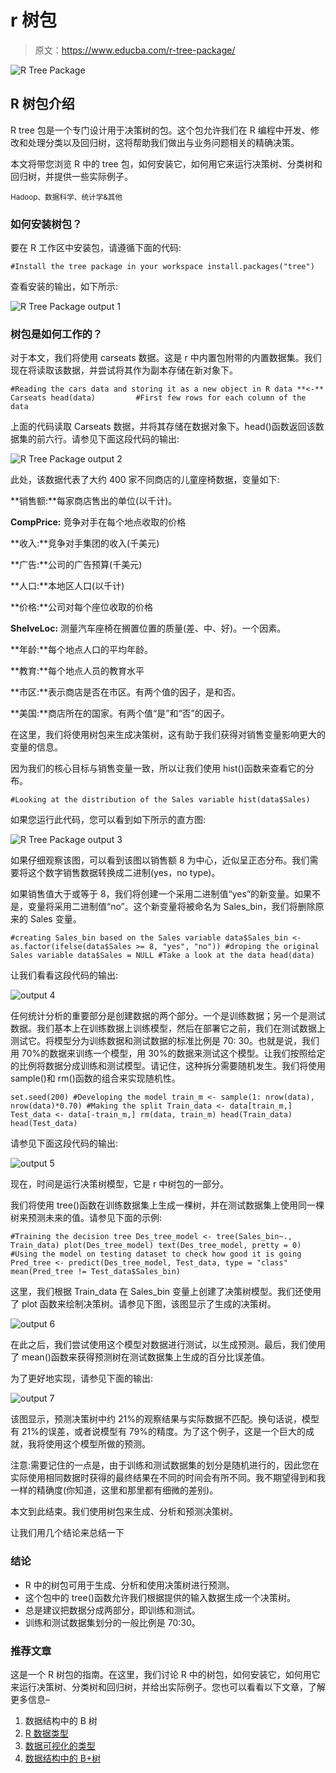 # r 树包

> 原文：<https://www.educba.com/r-tree-package/>

![R Tree Package](img/ea4bdfc8cb000a33008229b1c044fe6c.png)



## R 树包介绍

R tree 包是一个专门设计用于决策树的包。这个包允许我们在 R 编程中开发、修改和处理分类以及回归树，这将帮助我们做出与业务问题相关的精确决策。

本文将带您浏览 R 中的 tree 包，如何安装它，如何用它来运行决策树、分类树和回归树，并提供一些实际例子。

<small>Hadoop、数据科学、统计学&其他</small>

### 如何安装树包？

要在 R 工作区中安装包，请遵循下面的代码:

`#Install the tree package in your workspace
install.packages("tree")`

查看安装的输出，如下所示:

![R Tree Package output 1](img/d319fce174f60908ff3bddee4c01a969.png)



### 树包是如何工作的？

对于本文，我们将使用 carseats 数据。这是 r 中内置包附带的内置数据集。我们现在将读取该数据，并尝试将其作为副本存储在新对象下。

`#Reading the cars data and storing it as a new object in R
data **<-** Carseats
head(data)         #First few rows for each column of the data`

上面的代码读取 Carseats 数据，并将其存储在数据对象下。head()函数返回该数据集的前六行。请参见下面这段代码的输出:

![R Tree Package output 2](img/670613a3e80fa5035e97bd4fc0f1d9f9.png)



此处，该数据代表了大约 400 家不同商店的儿童座椅数据，变量如下:

**销售额:**每家商店售出的单位(以千计)。

**CompPrice:** 竞争对手在每个地点收取的价格

**收入:**竞争对手集团的收入(千美元)

**广告:**公司的广告预算(千美元)

**人口:**本地区人口(以千计)

**价格:**公司对每个座位收取的价格

**ShelveLoc:** 测量汽车座椅在搁置位置的质量(差、中、好)。一个因素。

**年龄:**每个地点人口的平均年龄。

**教育:**每个地点人员的教育水平

**市区:**表示商店是否在市区。有两个值的因子，是和否。

**美国:**商店所在的国家。有两个值“是”和“否”的因子。

在这里，我们将使用树包来生成决策树，这有助于我们获得对销售变量影响更大的变量的信息。

因为我们的核心目标与销售变量一致，所以让我们使用 hist()函数来查看它的分布。

`#Looking at the distribution of the Sales variable
hist(data$Sales)`

如果您运行此代码，您可以看到如下所示的直方图:

![R Tree Package output 3](img/dd880b15e095b1924579cb7d93312680.png)



如果仔细观察该图，可以看到该图以销售额 8 为中心，近似呈正态分布。我们需要将这个数字销售数据转换成二进制(yes，no type)。

如果销售值大于或等于 8，我们将创建一个采用二进制值“yes”的新变量。如果不是，变量将采用二进制值“no”。这个新变量将被命名为 Sales_bin，我们将删除原来的 Sales 变量。

`#creating Sales_bin based on the Sales variable
data$Sales_bin <- as.factor(ifelse(data$Sales >= 8, "yes", "no"))
#droping the original Sales variable
data$Sales = NULL
#Take a look at the data
head(data)`

让我们看看这段代码的输出:

![output 4](img/e5b59409d92c1171c413b650d935beac.png)



任何统计分析的重要部分是创建数据的两个部分。一个是训练数据；另一个是测试数据。我们基本上在训练数据上训练模型，然后在部署它之前，我们在测试数据上测试它。将模型分为训练数据和测试数据的标准比例是 70: 30。也就是说，我们用 70%的数据来训练一个模型，用 30%的数据来测试这个模型。让我们按照给定的比例将数据分成训练和测试模型。请记住，这种拆分需要随机发生。我们将使用 sample()和 rm()函数的组合来实现随机性。

`set.seed(200)
#Developing the model
train_m <- sample(1: nrow(data), nrow(data)*0.70)
#Making the split
Train_data <- data[train_m,] Test_data <- data[-train_m,] rm(data, train_m)
head(Train_data)
head(Test_data)`

请参见下面这段代码的输出:

![output 5](img/6d90d4a7d3db453654daa76aea0ede1c.png)



现在，时间是运行决策树模型，它是 r 中树包的一部分。

我们将使用 tree()函数在训练数据集上生成一棵树，并在测试数据集上使用同一棵树来预测未来的值。请参见下面的示例:

`#Training the decision tree
Des_tree_model <- tree(Sales_bin~., Train_data)
plot(Des_tree_model)
text(Des_tree_model, pretty = 0)
#Using the model on testing dataset to check how good it is going
Pred_tree <- predict(Des_tree_model, Test_data, type = "class"
mean(Pred_tree != Test_data$Sales_bin)`

这里，我们根据 Train_data 在 Sales_bin 变量上创建了决策树模型。我们还使用了 plot 函数来绘制决策树。请参见下图，该图显示了生成的决策树。

![output 6](img/aae066ad3630d863e1a2d32f8ffde3af.png)



在此之后，我们尝试使用这个模型对数据进行测试，以生成预测。最后，我们使用了 mean()函数来获得预测树在测试数据集上生成的百分比误差值。

为了更好地实现，请参见下面的输出:

![output 7](img/ec5db019c7ec048be4332d5636623c2c.png)



该图显示，预测决策树中约 21%的观察结果与实际数据不匹配。换句话说，模型有 21%的误差，或者说模型有 79%的精度。为了这个例子，这是一个巨大的成就，我将使用这个模型所做的预测。

注意:需要记住的一点是，由于训练和测试数据集的划分是随机进行的，因此您在实际使用相同数据时获得的最终结果在不同的时间会有所不同。我不期望得到和我一样的精确度(你知道，这里和那里都有细微的差别)。

本文到此结束。我们使用树包来生成、分析和预测决策树。

让我们用几个结论来总结一下

### 结论

*   R 中的树包可用于生成、分析和使用决策树进行预测。
*   这个包中的 tree()函数允许我们根据提供的输入数据生成一个决策树。
*   总是建议把数据分成两部分，即训练和测试。
*   训练和测试数据集划分的一般比例是 70:30。

### 推荐文章

这是一个 R 树包的指南。在这里，我们讨论 R 中的树包，如何安装它，如何用它来运行决策树、分类树和回归树，并给出实际例子。您也可以看看以下文章，了解更多信息–

1.  数据结构中的 B 树
2.  [R 数据类型](https://www.educba.com/r-data-types/)
3.  [数据可视化的类型](https://www.educba.com/types-of-data-visualization/)
4.  [数据结构中的 B+树](https://www.educba.com/b-plus-tree-in-data-structure/)





